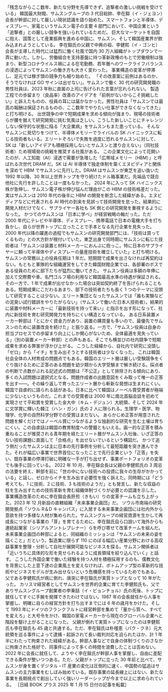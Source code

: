 ###

「残念ながらここ数年、新たな分野を先導できず、追撃者の激しい挑戦を受けている」
韓国最大財閥、サムスングループの 3 代目総帥、李在鎔（イ・ジェヨン）会長が幹部に対して厳しい現状認識を語り始めた。スマートフォンと半導体、ディスプレー、家電というサムスン電子の主要 4 部門において、中国企業という「追撃者」との厳しい競争を強いられているためだ。
巨大なマーケットを自国に抱え、国策として産業振興を進める中国に、サムスン、そして韓国産業界が飲み込まれようとしている。
李在鎔氏の父親で中興の祖、李健熙（イ・ゴンヒ）会長が主導した時代には猛烈に働く社風で国内 30 万人組織がトップダウンで一斉に動いた。しかし、労働組合を支持基盤に持つ革新政権のもとで労働規制は強まり、新型コロナウイルス禍による在宅勤務、若年層へのワークライフバランスの浸透によってサムスンの働き方も大きく変わった。
事業構造の変革が停滞し、足元では稼ぎ頭の競争力も細り始めた。
「その改善案に前例はあるのか、そうでなければ GO サインは出せない」。サムスンで働く 30 代の研究開発職の男性社員は、2023 年秋に直属の上司に告げられた言葉が忘れられない。
製造工程での歩留まり（良品率）改善のアイデアを「前例がないからこそ挑戦したい」と訴えたものの、役員の耳には届かなかった。男性社員は「サムスンでは最高の報酬は保証されるものの、ここ数年でやりたい仕事ができなくなってきた」と打ち明ける。
出世競争の中で短期成果を求める傾向が強まり、現場の技術者らが腰を据えて研究開発に挑む気風は乏しい。こうした新しいことにチャレンジしない保守的な状態に陥る「大企業病」をサムスンもまた患っている。
そんなサムスンに見切りをつけて、半導体メモリーでライバルの SK ハイニックスに転じる技術者もいる。エリートぞろいで失敗を過度に恐れるサムスンに対して、SK は「新しいアイデアも積極採用しないとサムスンと渡り合えない」（同社技術者）ため現場発の挑戦を推奨する社風がある。
この企業文化によって花開いたのが、人工知能（AI）浸透で需要が急増した「広帯域メモリー（HBM）」と呼ばれる次世代 DRAM だ。SK は AI 半導体で独走体制を築くエヌビディアと関係を深めて HBM でサムスンに先行した。DRAM はサムスンが東芝を追い抜いた 1992 年以降、30 年以上世界トップを守り続けたドル箱事業だ。先端品で競合他社に先行を許したことは一度もなかった。
2024 年に入って SK ハイニックス株が急伸し、サムスン電子株が伸び悩んだ理由がこの HBM の技術格差だった。実はサムスンは 2010 年代の後半に HBM の開発を断念した経緯がある。エヌビディアなどに代表される AI 時代の到来を見誤って技術開発を怠った。結果的に開発人材だけでなく、サプライヤー各社も SK 側との研究開発を重視するようになった。
かつてのサムスンは「日本に学べ」が経営戦略の軸だった。ただ 2000 年代にテレビや半導体、ディスプレー、携帯電話で日本の電機大手を打ち負かし、自らが世界トップに立ったことで手本となる先行企業を見失った。
2000 年代以降の躍進の過程でもサムスンの研究開発部門には、「技術は買ってくるもの」との大方針が根付いていた。東芝出身で同時期にサムスンに転じた技術者は「サムスンは装置と材料メーカーにおんぶに抱っこ。特に日本のサプライヤーに頼って半導体やディスプレーの量産技術を確立していた」と打ち明ける。
サムスンの常務以上の役員任期は 1 年だ。短期間で成果を出さなければ再契約はない。もともと軍隊的な組織運営をしてきた韓国財閥企業では、各部署のボスである役員のために部下たちが猛烈に働いてきた。
サムスン役員は多額の年俸に加えて交際費や車、名門ゴルフ場の利用など韓国最高水準の待遇が保証される。その一方で、1 年で成果が出せなかった場合は突如契約終了を告げられることもある。短期成果にこだわるあまり、部下の技術者たちも長く 1 つのテーマに没頭して研究することは少ない。エリート集団となったサムスンでは「誰も実験などの泥臭い試行錯誤をやりたがらない」（サムスンで働いた日本人技術者）。結果的に装置や材料メーカーに「最新技術を持って来い」と指示を出す形になって、社内に新技術を育む研究開発力を持ちにくい構造となっている。
ある日系装置メーカー幹部は「とにかく資金力があり、装置の購買量も多いので、最優先でサムスンのために装置改良を続けた」と振り返る。一方で、「サムスン役員は自身の担当プロセスでの歩留まり向上にしか関心がないため、全体最適を見失っている」（別の装置メーカー幹部）との声もある。そこでも横並びの社内競争で短期成果を求める弊害が浮かび上がる。
こうした経緯から、自社内で研究に没頭し「ゼロ」から「イチ」を生み出そうとする技術者は少なくなった。
これは韓国社会全体の人材育成の問題点でもある。韓国のエリート層は厳しい受験競争をくぐり抜けるために正答のある問題を幼少期から大学受験まで解き続ける。採点者の判断で点数がぶれる記述式の問題は「不公正」として排除される傾向にあり、多くの入試問題は選択式となる。問題作成者の出題意図をくみ取って唯一の正答を出す――。その繰り返しで育ったエリート層から斬新な発想は生まれにくい。
韓国で自虐的に語られる話がある。日本に比べて韓国はノーベル賞受賞者が極端に少ないというものだ。これまでの受賞者は 2000 年に南北首脳会談を初めて実現させて平和賞を受賞した金大中（キム・デジュン）大統領、そして 2024 年に文学賞に輝いた韓江（ハン・ガン）氏の 2 人に限られる。生理学・医学、物理学、化学の自然科学分野での受賞はまだない。
あらかじめ正答が用意された問題を解くだけではノーベル賞につながるような独創的な研究を生む土壌は育ちにくい。この自虐話は韓国の教育制度への警鐘ともいえる。画一的な正答を積み重ねることが推奨される青年期を経たエリート層がサムスン入社後、いざ正答のない技術課題に直面して「合格点」を出せないでいるという構図だ。
かつて追う側だったサムスンは主に日本の先行事例を分析して最短距離を突き進んできた。それが幅広い事業で世界首位になったことで先行企業という「正答」を失い、既存事業の停滞打破に明確な一手が打ち出せず、事業ポートフォリオの変革でも後手に回っている。
2022 年 10 月、李在鎔会長は父親の李健熙氏の 3 周忌の法要を終え、幹部を前に「世の中にない技術への投資に我々の生存がかかっている」と話し、ゼロからイチを生み出す必要性を強く訴えた。同時期には「どう考えても、1 に技術、2 に技術、3 も技術のようだ」とも発言し、新たな収益の柱を生み出すための技術革新を育む組織体制づくりが必要との認識を示した。
事業構造改革のために李在鎔会長肝煎（きもい）りの変革チームも立ち上がった。2023 年 12 月新設の直轄組織「未来事業企画団」だ。
ソウル市南端の研究開発拠点「ソウル R＆D キャンパス」に入居する未来事業企画団には社内外から意欲を持つ多様な人材が集められた。サムスングループの経営資源を生かして再成長につながる事業の「芽」を育てるために、李在鎔氏自ら口説いて海外からも連続起業家（シリアルアントレプレナー）らを呼び寄せて改革チームを組んだ。
未来事業企画団の幹部によると、同組織のミッションは「サムスンの未来の姿を描くこと」だという。製造業に限らず 110 にのぼる幅広い産業分野における高収益事業を整理・分析して自社が展開可能なビジネスを探る。サムスン関係者は「近いうちに具体的な形を見せられるように成長領域を絞り込んでいく」と話す。
こうした外国企業で働いた経験を持つ人材を積極採用するのも、儒教文化を背景にした上意下達の企業風土を変えなければ、ボトムアップ型の革新的な技術やビジネスモデルが生み出せないという危機感を持っているためでもある。
父である李健熙氏が病に倒れ、唐突に李在鎔氏が実質トップとなって 10 年がたった。
カリスマ経営者としてサムスンを世界的企業に育てた李健熙氏も、父でありサムスングループ創業者の李秉喆（イ・ビョンチョル）氏の死後、トップに就任してすぐに手腕を発揮できたわけではない。1987 年の会長就任から人事を掌握し、明確に自らの経営方針を打ち出すまでには 6 年の歳月をかけた。そして 1993 年にドイツのフランクフルトに経営幹部を集めて「量から質へ、すべてを変えろ」と大号令をかけ、韓国の家電メーカーから現在のグローバル企業へと階段を駆け上がることになった。
父親が倒れて実質トップになったのは李健熙氏も李在鎔氏も 45 歳と共通する。ただ、李在鎔氏は朴槿恵（パク・クネ）元大統領を巡る事件によって逮捕・起訴されて長い裁判対応を迫られたほか、計 1 年半にわたって拘束された経緯がある。幹部人事などで自身の体制づくりのさなかに拘束された格好で、同事件によって多くの時間を浪費したことは否めない。
2022 年に会長に就任して、ようやく李在鎔氏が幹部人事を掌握し、自由に差配できる条件が整いつつある。ただ、父親がトップに立った 30 年前と比べて、サムスンが身を置くデジタル・IT 産業の変化は圧倒的に速く、中国勢の猛追はサムスンの主力事業をむしばみ始めている。既存事業の延長線上にはない、新たな事業を長期視点で創出していく強いリーダーシップが今まで以上に求められている。
［日経 BOOK プラス 2025 年 1 月 15 日付の記事を転載］
